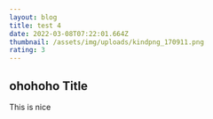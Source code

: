```yaml
---
layout: blog
title: test 4
date: 2022-03-08T07:22:01.664Z
thumbnail: /assets/img/uploads/kindpng_170911.png
rating: 3
---
```

## ohohoho Title

This is nice